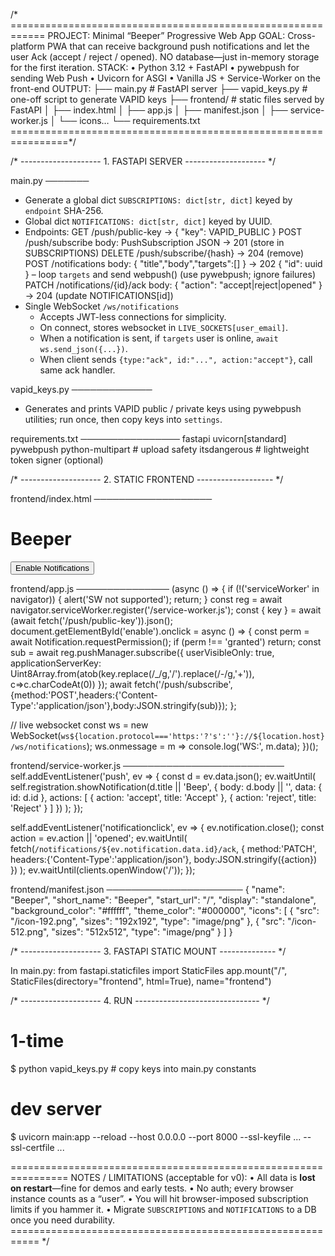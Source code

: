 /* ============================================================
   PROJECT:  Minimal “Beeper” Progressive Web App
   GOAL:     Cross-platform PWA that can receive background
             push notifications and let the user Ack (accept /
             reject / opened). NO database—just in-memory
             storage for the first iteration.
   STACK:
     • Python 3.12  + FastAPI
     • pywebpush for sending Web Push
     • Uvicorn for ASGI
     • Vanilla JS + Service-Worker on the front-end
   OUTPUT:
     ├── main.py                  # FastAPI server
     ├── vapid_keys.py            # one-off script to generate VAPID keys
     ├── frontend/                # static files served by FastAPI
     │     ├── index.html
     │     ├── app.js
     │     ├── manifest.json
     │     ├── service-worker.js
     │     └── icons…
     └── requirements.txt
================================================================*/

/* -------------------- 1. FASTAPI SERVER -------------------- */

main.py
───────
- Generate a global dict `SUBSCRIPTIONS: dict[str, dict]` keyed by
  `endpoint` SHA-256.  
- Global dict `NOTIFICATIONS: dict[str, dict]` keyed by UUID.
- Endpoints:
  GET  /push/public-key           → { "key": VAPID_PUBLIC }
  POST /push/subscribe            body: PushSubscription JSON
                                  → 201  (store in SUBSCRIPTIONS)
  DELETE /push/subscribe/{hash}   → 204  (remove)
  POST /notifications             body: { "title","body","targets":[] }
                                  → 202  { "id": uuid }
                                  – loop `targets` and send webpush()
                                    (use pywebpush; ignore failures)
  PATCH /notifications/{id}/ack   body: { "action": "accept|reject|opened" }
                                  → 204  (update NOTIFICATIONS[id])
- Single WebSocket `/ws/notifications`
    * Accepts JWT-less connections for simplicity.
    * On connect, stores websocket in `LIVE_SOCKETS[user_email]`.
    * When a notification is sent, if `targets` user is online,
      `await ws.send_json({...})`.
    * When client sends `{type:"ack", id:"...", action:"accept"}`,
      call same ack handler.

vapid_keys.py
─────────────
- Generates and prints VAPID public / private keys using pywebpush
  utilities; run once, then copy keys into `settings`.

requirements.txt
────────────────
fastapi
uvicorn[standard]
pywebpush
python-multipart   # upload safety
itsdangerous       # lightweight token signer (optional)

/* -------------------- 2. STATIC FRONTEND ------------------- */

frontend/index.html
───────────────────
<!doctype html>
<html>
<head>
  <meta charset="utf-8">
  <meta name="viewport" content="width=device-width,initial-scale=1">
  <link rel="manifest" href="/manifest.json">
  <title>Beeper PWA</title>
</head>
<body>
  <h1>Beeper</h1>
  <button id="enable">Enable Notifications</button>
  <script src="/app.js"></script>
</body>
</html>

frontend/app.js
───────────────
(async () => {
  if (!('serviceWorker' in navigator)) { alert('SW not supported'); return; }
  const reg = await navigator.serviceWorker.register('/service-worker.js');
  const { key } = await (await fetch('/push/public-key')).json();
  document.getElementById('enable').onclick = async () => {
    const perm = await Notification.requestPermission();
    if (perm !== 'granted') return;
    const sub = await reg.pushManager.subscribe({
      userVisibleOnly: true,
      applicationServerKey: Uint8Array.from(atob(key.replace(/_/g,'/').replace(/-/g,'+')), c=>c.charCodeAt(0))
    });
    await fetch('/push/subscribe', {method:'POST',headers:{'Content-Type':'application/json'},body:JSON.stringify(sub)});
  };

  // live websocket
  const ws = new WebSocket(`ws${location.protocol==='https:'?'s':''}://${location.host}/ws/notifications`);
  ws.onmessage = m => console.log('WS:', m.data);
})();

frontend/service-worker.js
──────────────────────────
self.addEventListener('push', ev => {
  const d = ev.data.json();
  ev.waitUntil(
    self.registration.showNotification(d.title || 'Beep', {
      body: d.body || '',
      data: { id: d.id },
      actions: [
        { action: 'accept', title: 'Accept' },
        { action: 'reject', title: 'Reject' }
      ]
    })
  );
});

self.addEventListener('notificationclick', ev => {
  ev.notification.close();
  const action = ev.action || 'opened';
  ev.waitUntil(
    fetch(`/notifications/${ev.notification.data.id}/ack`, {
      method:'PATCH',
      headers:{'Content-Type':'application/json'},
      body:JSON.stringify({action})
    })
  );
  ev.waitUntil(clients.openWindow('/'));
});

frontend/manifest.json
──────────────────────
{
  "name": "Beeper",
  "short_name": "Beeper",
  "start_url": "/",
  "display": "standalone",
  "background_color": "#ffffff",
  "theme_color": "#000000",
  "icons": [
    { "src": "/icon-192.png", "sizes": "192x192", "type": "image/png" },
    { "src": "/icon-512.png", "sizes": "512x512", "type": "image/png" }
  ]
}

/* -------------------- 3. FASTAPI STATIC MOUNT -------------- */

In main.py:
from fastapi.staticfiles import StaticFiles
app.mount("/", StaticFiles(directory="frontend", html=True), name="frontend")

/* -------------------- 4. RUN ------------------------------- */

# 1-time
$ python vapid_keys.py     # copy keys into main.py constants
# dev server
$ uvicorn main:app --reload --host 0.0.0.0 --port 8000 --ssl-keyfile ... --ssl-certfile ...

================================================================
NOTES / LIMITATIONS (acceptable for v0):
  • All data is **lost on restart**—fine for demos and early tests.
  • No auth; every browser instance counts as a “user”.
  • You will hit browser-imposed subscription limits if you hammer it.
  • Migrate `SUBSCRIPTIONS` and `NOTIFICATIONS` to a DB once you need durability.
=========================================================== */
